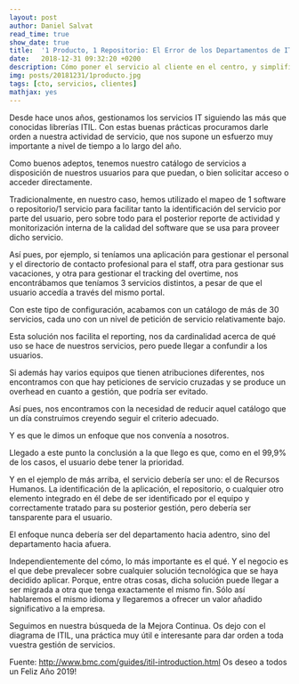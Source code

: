 ```yaml
---
layout: post
author: Daniel Salvat
read_time: true
show_date: true
title:  '1 Producto, 1 Repositorio: El Error de los Departamentos de IT en su gestión de Servicios'
date:   2018-12-31 09:32:20 +0200
description: Cómo poner el servicio al cliente en el centro, y simplificar los servicios y su gestión.
img: posts/20181231/1producto.jpg 
tags: [cto, servicios, clientes]
mathjax: yes
---
```


Desde hace unos años, gestionamos los servicios IT siguiendo las más que conocidas librerías ITIL. Con estas buenas prácticas procuramos darle orden a nuestra actividad de servicio, que nos supone un esfuerzo muy importante a nivel de tiempo a lo largo del año.

Como buenos adeptos, tenemos nuestro catálogo de servicios a disposición de nuestros usuarios para que puedan, o bien solicitar acceso o acceder directamente.

Tradicionalmente, en nuestro caso, hemos utilizado el mapeo de 1 software o repositorio/1 servicio para facilitar tanto la identificación del servicio por parte del usuario, pero sobre todo para el posterior reporte de actividad y monitorización interna de la calidad del software que se usa para proveer dicho servicio.

Así pues, por ejemplo, si teníamos una aplicación para gestionar el personal y el directorio de contacto profesional para el staff, otra para gestionar sus vacaciones, y otra para gestionar el tracking del overtime, nos encontrábamos que teníamos 3 servicios distintos, a pesar de que el usuario accedía a través del mismo portal.

Con este tipo de configuración, acabamos con un catálogo de más de 30 servicios, cada uno con un nivel de petición de servicio relativamente bajo.

Esta solución nos facilita el reporting, nos da cardinalidad acerca de qué uso se hace de nuestros servicios, pero puede llegar a confundir a los usuarios.

Si además hay varios equipos que tienen atribuciones diferentes, nos encontramos con que hay peticiones de servicio cruzadas y se produce un overhead en cuanto a gestión, que podría ser evitado.

Así pues, nos encontramos con la necesidad de reducir aquel catálogo que un día construimos creyendo seguir el criterio adecuado.

Y es que le dimos un enfoque que nos convenía a nosotros.

Llegado a este punto la conclusión a la que llego es que, como en el 99,9% de los casos, el usuario debe tener la prioridad.

Y en el ejemplo de más arriba, el servicio debería ser uno: el de Recursos Humanos. La identificación de la aplicación, el repositorio, o cualquier otro elemento integrado en él debe de ser identificado por el equipo y correctamente tratado para su posterior gestión, pero debería ser tansparente para el usuario.

El enfoque nunca debería ser del departamento hacia adentro, sino del departamento hacia afuera.

Independientemente del cómo, lo más importante es el qué. Y el negocio es el que debe prevalecer sobre cualquier solución tecnológica que se haya decidido aplicar. Porque, entre otras cosas, dicha solución puede llegar a ser migrada a otra que tenga exactamente el mismo fin. Sólo así hablaremos el mismo idioma y llegaremos a ofrecer un valor añadido significativo a la empresa.

Seguimos en nuestra búsqueda de la Mejora Continua. Os dejo con el diagrama de ITIL, una práctica muy útil e interesante para dar orden a toda vuestra gestión de servicios.


Fuente: http://www.bmc.com/guides/itil-introduction.html
Os deseo a todos un Feliz Año 2019!